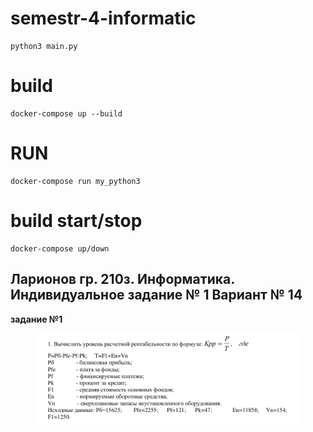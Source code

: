 # semestr-4-informatic
    python3 main.py

# build
    docker-compose up --build

# RUN
    docker-compose run my_python3

# build start/stop
    docker-compose up/down

## Ларионов гр. 210з. Информатика. Индивидуальное задание № 1 Вариант № 14

**задание №1**
<figure>
   <p align="center">
      <img src="https://github.com/dr-number/semestr-4-informatic/blob/main/for_read_me/ex_1/info.png">
   </p>
</figure>

